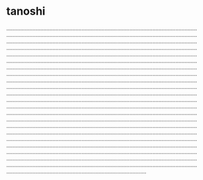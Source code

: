 # tanoshi
...................................................................................................................................................................................................................................................................................................................................................................................................................................................................................................................................................................................................................................................................................................................................................................................................................................................................................................................................................................................................................................................................................................................................................................................................................................................................................................................................................................................................................................................................................................................................................................................................................................................................................................................................................................................................................................................................................................................................................................................................................................................................................................................................................................................................................................................................................................................................................................................................................................................................................................................................................................................................................................................................................................................................................................................................................................................................................................................................